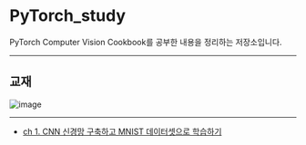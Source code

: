 # PyTorch_study
PyTorch Computer Vision Cookbook를 공부한 내용을 정리하는 저장소입니다.

---

## 교재
![image](https://user-images.githubusercontent.com/75726938/107875100-53696a80-6f01-11eb-942b-3b25dfb275d9.png)

---

- [ch 1. CNN 신경망 구축하고 MNIST 데이터셋으로 학습하기](https://deep-learning-study.tistory.com/459)


